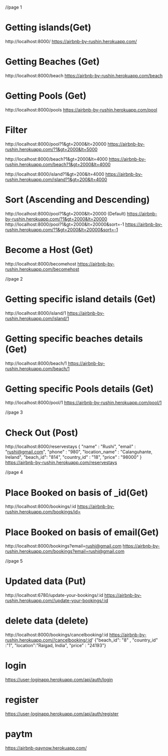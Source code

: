 //page 1

<!-- # Seach (Get)
http://localhost:6780/ -->

# Getting islands(Get)
http://localhost:8000/
https://airbnb-by-rushin.herokuapp.com/

# Getting Beaches (Get)
http://localhost:8000/beach
https://airbnb-by-rushin.herokuapp.com/beach

# Getting Pools (Get)
http://localhost:8000/pools
https://airbnb-by-rushin.herokuapp.com/pool
# Filter
http://localhost:8000/pool?1&gt=2000&lt=20000
https://airbnb-by-rushin.herokuapp.com/?1&gt=2000&lt=5000

http://localhost:8000/beach?1&gt=2000&lt=4000
https://airbnb-by-rushin.herokuapp.com/beach?1&gt=2000&lt=4000

http://localhost:8000/island?1&gt=200&lt=4000
https://airbnb-by-rushin.herokuapp.com/island?1&gt=200&lt=4000
# Sort (Ascending and Descending)
http://localhost:8000/pool?1&gt=2000&lt=20000 (Default)
https://airbnb-by-rushin.herokuapp.com/?1&gt=2000&lt=20000
http://localhost:8000/pool?1&gt=2000&lt=20000&sort=-1 
https://airbnb-by-rushin.herokuapp.com/?1&gt=2000&lt=20000&sort=-1

# Become a Host (Get)
http://localhost:8000/becomehost
https://airbnb-by-rushin.herokuapp.com/becomehost

//page 2

# Getting specific island details (Get)
http://localhost:8000/island/1
    https://airbnb-by-rushin.herokuapp.com/island/1

# Getting specific beaches details (Get)
http://localhost:8000/beach/1
https://airbnb-by-rushin.herokuapp.com/beach/1

# Getting specific Pools details (Get)
http://localhost:8000/pool/1 
https://airbnb-by-rushin.herokuapp.com/pool/1


//page 3
# Check Out (Post)
http://localhost:8000/reservestays
{
    "name" : "Rushi",
    "email" : "rushi@gmail.com",
    "phone" : "980",
    "location_name" : "Calanguhante, Ireland",
    "beach_id": "814",
    "country_id" : "18",
     "price" : "98000"
}
https://airbnb-by-rushin.herokuapp.com/reservestays


//page 4

# Place Booked on basis of _id(Get)
http://localhost:8000/bookings/:id
https://airbnb-by-rushin.herokuapp.com/bookings/id=
# Place Booked on basis of email(Get)
http://localhost:8000/bookings?email=rushi@gmail.com
https://airbnb-by-rushin.herokuapp.com/bookings?email=rushi@gmail.com

//page 5


# Updated data (Put)
http://localhost:6780/update-your-bookings/:id
https://airbnb-by-rushin.herokuapp.com//update-your-bookings/:id


# delete data (delete)
http://localhost:8000/bookings/cancelbooking/:id
https://airbnb-by-rushin.herokuapp.com//cancelbooking/:id'
{"beach_id": "8" ,
            "country_id" :"1",
             "location":"Raigad, India",
             "price" : "24193"}


# login 
https://user-loginapp.herokuapp.com/api/auth/login

# register 
https://user-loginapp.herokuapp.com/api/auth/register

# paytm
https://airbnb-paynow.herokuapp.com/

<!-- [
    {
        "_id": "62dbf7feee43e0cea3235ba0",
        "name": "Rushi",
        "email": "rushi@gmail.com",
        "phone": "123",
        "location_name": "Cabin in Big River, Canada",
        "beach_id": "15",
        "country_id": "14",
        "price": "86000"
    },
    {
        "_id": "62dbf8baee43e0cea3235ba1",
        "name": "Dipak",
        "email": "dipak@gmail.com",
        "phone": "980",
        "location_name": "Calanguhante, Ireland",
        "beach_id": "814",
        "country_id": "18",
        "price": "98000"
    }
] -->